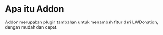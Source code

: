 
# Apa itu Addon

Addon merupakan plugin tambahan untuk menambah fitur dari LWDonation, dengan mudah dan cepat.